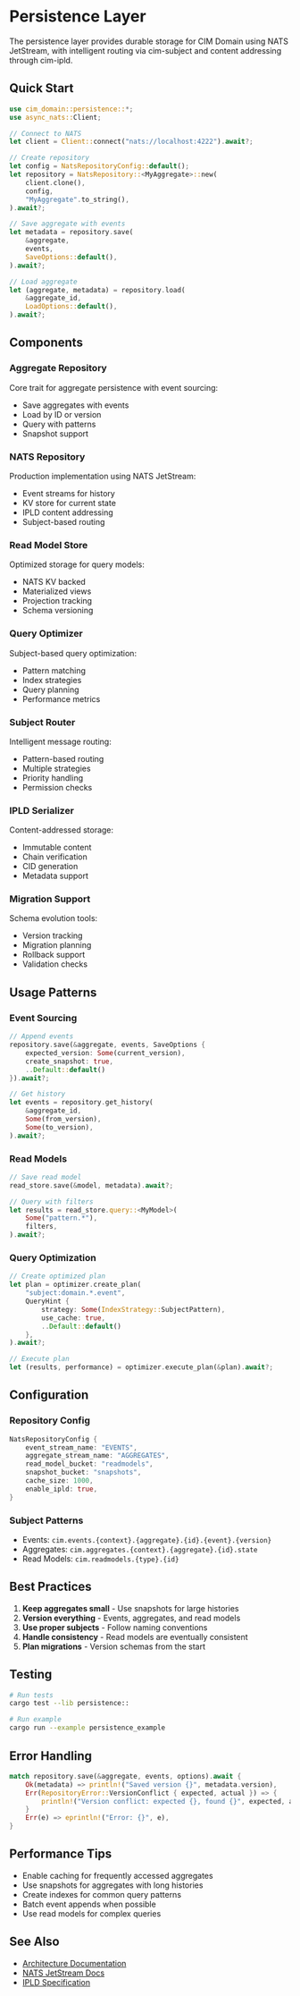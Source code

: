 # Persistence Layer

The persistence layer provides durable storage for CIM Domain using NATS JetStream, with intelligent routing via cim-subject and content addressing through cim-ipld.

## Quick Start

```rust
use cim_domain::persistence::*;
use async_nats::Client;

// Connect to NATS
let client = Client::connect("nats://localhost:4222").await?;

// Create repository
let config = NatsRepositoryConfig::default();
let repository = NatsRepository::<MyAggregate>::new(
    client.clone(),
    config,
    "MyAggregate".to_string(),
).await?;

// Save aggregate with events
let metadata = repository.save(
    &aggregate,
    events,
    SaveOptions::default(),
).await?;

// Load aggregate
let (aggregate, metadata) = repository.load(
    &aggregate_id,
    LoadOptions::default(),
).await?;
```

## Components

### Aggregate Repository
Core trait for aggregate persistence with event sourcing:
- Save aggregates with events
- Load by ID or version
- Query with patterns
- Snapshot support

### NATS Repository
Production implementation using NATS JetStream:
- Event streams for history
- KV store for current state
- IPLD content addressing
- Subject-based routing

### Read Model Store
Optimized storage for query models:
- NATS KV backed
- Materialized views
- Projection tracking
- Schema versioning

### Query Optimizer
Subject-based query optimization:
- Pattern matching
- Index strategies
- Query planning
- Performance metrics

### Subject Router
Intelligent message routing:
- Pattern-based routing
- Multiple strategies
- Priority handling
- Permission checks

### IPLD Serializer
Content-addressed storage:
- Immutable content
- Chain verification
- CID generation
- Metadata support

### Migration Support
Schema evolution tools:
- Version tracking
- Migration planning
- Rollback support
- Validation checks

## Usage Patterns

### Event Sourcing
```rust
// Append events
repository.save(&aggregate, events, SaveOptions {
    expected_version: Some(current_version),
    create_snapshot: true,
    ..Default::default()
}).await?;

// Get history
let events = repository.get_history(
    &aggregate_id,
    Some(from_version),
    Some(to_version),
).await?;
```

### Read Models
```rust
// Save read model
read_store.save(&model, metadata).await?;

// Query with filters
let results = read_store.query::<MyModel>(
    Some("pattern.*"),
    filters,
).await?;
```

### Query Optimization
```rust
// Create optimized plan
let plan = optimizer.create_plan(
    "subject:domain.*.event",
    QueryHint {
        strategy: Some(IndexStrategy::SubjectPattern),
        use_cache: true,
        ..Default::default()
    },
).await?;

// Execute plan
let (results, performance) = optimizer.execute_plan(&plan).await?;
```

## Configuration

### Repository Config
```rust
NatsRepositoryConfig {
    event_stream_name: "EVENTS",
    aggregate_stream_name: "AGGREGATES", 
    read_model_bucket: "readmodels",
    snapshot_bucket: "snapshots",
    cache_size: 1000,
    enable_ipld: true,
}
```

### Subject Patterns
- Events: `cim.events.{context}.{aggregate}.{id}.{event}.{version}`
- Aggregates: `cim.aggregates.{context}.{aggregate}.{id}.state`
- Read Models: `cim.readmodels.{type}.{id}`

## Best Practices

1. **Keep aggregates small** - Use snapshots for large histories
2. **Version everything** - Events, aggregates, and read models
3. **Use proper subjects** - Follow naming conventions
4. **Handle consistency** - Read models are eventually consistent
5. **Plan migrations** - Version schemas from the start

## Testing

```bash
# Run tests
cargo test --lib persistence::

# Run example
cargo run --example persistence_example
```

## Error Handling

```rust
match repository.save(&aggregate, events, options).await {
    Ok(metadata) => println!("Saved version {}", metadata.version),
    Err(RepositoryError::VersionConflict { expected, actual }) => {
        println!("Version conflict: expected {}, found {}", expected, actual);
    }
    Err(e) => eprintln!("Error: {}", e),
}
```

## Performance Tips

- Enable caching for frequently accessed aggregates
- Use snapshots for aggregates with long histories  
- Create indexes for common query patterns
- Batch event appends when possible
- Use read models for complex queries

## See Also

- [Architecture Documentation](../../doc/architecture/persistence.md)
- [NATS JetStream Docs](https://docs.nats.io/jetstream)
- [IPLD Specification](https://ipld.io/)